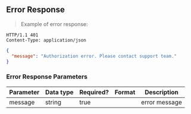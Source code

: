 ## Error Response

> Example of error response:

```
HTTP/1.1 401
Content-Type: application/json
```
```json
{
  "message": "Authorization error. Please contact support team."
}
```
### Error Response Parameters 

Parameter | Data type | Required? | Format | Description
--------- | --------- | --------- | ------ | -----------
message | string | true | | error message